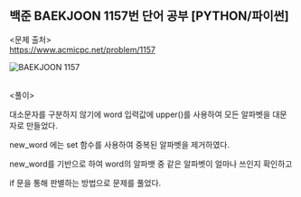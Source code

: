 ## 백준 BAEKJOON 1157번 단어 공부 [PYTHON/파이썬]

<문제 출처><br>
https://www.acmicpc.net/problem/1157

![BAEKJOON 1157](https://blog.kakaocdn.net/dn/cb1Foi/btrMIeddLY9/dxZFNlRkEabDoXyKPxj4Y0/img.png)

<br>
<풀이><br>

대소문자를 구분하지 않기에 word 입력값에 upper()를 사용하여 모든 알파벳을 대문자로 만들었다.

new_word 에는 set 함수를 사용하여 중복된 알파벳을 제거하였다.

new_word를 기반으로 하여 word의 알파뱃 중 같은 알파벳이 얼마나 쓰인지 확인하고

if 문을 통해 판별하는 방법으로 문제를 풀었다.
